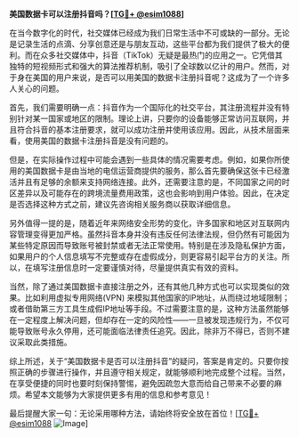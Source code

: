 **美国数据卡可以注册抖音吗？[[TG💪+ @esim1088](https://t.me/s/esim1088)]**

在当今数字化的时代，社交媒体已经成为我们日常生活中不可或缺的一部分。无论是记录生活的点滴、分享创意还是与朋友互动，这些平台都为我们提供了极大的便利。而在众多社交媒体中，抖音（TikTok）无疑是最热门的应用之一。它凭借其独特的短视频形式和强大的算法推荐机制，吸引了全球数以亿计的用户。然而，对于身在美国的用户来说，是否可以用美国的数据卡注册抖音呢？这成为了一个许多人关心的问题。

首先，我们需要明确一点：抖音作为一个国际化的社交平台，其注册流程并没有特别针对某一国家或地区的限制。理论上讲，只要你的设备能够正常访问互联网，并且符合抖音的基本注册要求，就可以成功注册并使用该应用。因此，从技术层面来看，使用美国的数据卡注册抖音是没有问题的。

但是，在实际操作过程中可能会遇到一些具体的情况需要考虑。例如，如果你所使用的美国数据卡是由当地的电信运营商提供的服务，那么首先要确保这张卡已经激活并且有足够的余额来支持网络连接。此外，还需要注意的是，不同国家之间的时区差异以及可能存在的跨境流量费用政策，这也会影响到用户体验。因此，在决定是否选择这种方式之前，建议先咨询相关服务商以获取详细信息。

另外值得一提的是，随着近年来网络安全形势的变化，许多国家和地区对互联网内容管理变得更加严格。虽然抖音本身并没有违反任何法律法规，但仍然有可能因为某些特定原因而导致账号被封禁或者无法正常使用。特别是在涉及隐私保护方面，如果用户的个人信息填写不完整或存在虚假成分，则更容易引起平台方的关注。所以，在填写注册信息时一定要谨慎对待，尽量提供真实有效的资料。

当然，除了通过美国数据卡直接注册之外，还有其他几种方式也可以实现类似的效果。比如利用虚拟专用网络(VPN) 来模拟其他国家的IP地址，从而绕过地域限制；或者借助第三方工具生成假IP地址等手段。不过需要注意的是，这种方法虽然能够在一定程度上解决问题，但却存在一定的风险性——一旦被发现违规行为，不仅可能导致账号永久停用，还可能面临法律责任追究。因此，除非万不得已，否则不建议采取此类措施。

综上所述，关于“美国数据卡是否可以注册抖音”的疑问，答案是肯定的。只要你按照正确的步骤进行操作，并且遵守相关规定，就能够顺利地完成整个过程。当然，在享受便捷的同时也要时刻保持警惕，避免因疏忽大意而给自己带来不必要的麻烦。希望本文能够为大家提供更多有用的信息和参考意见！

最后提醒大家一句：无论采用哪种方法，请始终将安全放在首位！[[TG💪+ @esim1088](https://t.me/s/esim1088) ![Image](https://i.postimg.cc/4NQfJmqS/Snipaste-2025-05-13-00-14-12.png)]
